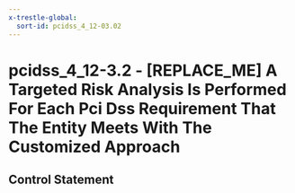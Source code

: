 ```yaml
---
x-trestle-global:
  sort-id: pcidss_4_12-03.02
---
```


# pcidss_4_12-3.2 - \[REPLACE_ME\] A Targeted Risk Analysis Is Performed For Each Pci Dss Requirement That The Entity Meets With The Customized Approach

## Control Statement
